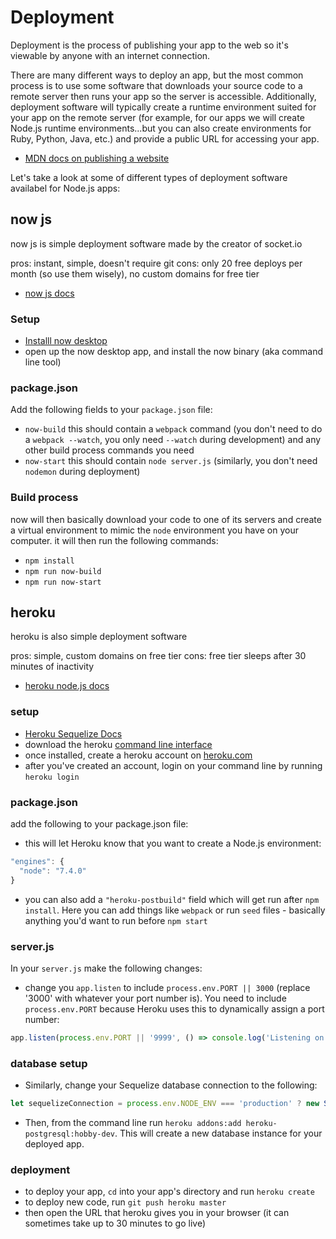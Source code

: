 # Deployment
Deployment is the process of publishing your app to the web so it's  viewable by anyone with an internet connection.

There are many different ways to deploy an app, but the most common process is to use some software that downloads your source code to a remote server then runs your app so the server is accessible. Additionally, deployment software will typically create a runtime environment suited for your app on the remote server (for example, for our apps we will create Node.js runtime environments...but you can also create environments for Ruby, Python, Java, etc.) and provide a public URL for accessing your app.

- [MDN docs on publishing a website](https://developer.mozilla.org/en-US/docs/Learn/Getting_started_with_the_web/Publishing_your_website)

Let's take a look at some of different types of deployment software availabel for Node.js apps:

## now js
now js is simple deployment software made by the creator of socket.io

pros: instant, simple, doesn't require git
cons: only 20 free deploys per month (so use them wisely), no custom domains for free tier

- [now js docs](https://zeit.co/now#)

### Setup
- [Installl now desktop](https://zeit.co/desktop#)
- open up the now desktop app, and install the now binary (aka command line tool)

### package.json
Add the following fields to your `package.json` file:
- `now-build` this should contain a `webpack` command (you don't need to do a `webpack --watch`, you only need `--watch` during development) and any other build process commands you need
- `now-start` this should contain `node server.js` (similarly, you don't need `nodemon` during deployment)

### Build process
now will then basically download your code to one of its servers and create a virtual environment to mimic the `node` environment you have on your computer. it will then run the following commands:
- `npm install`
- `npm run now-build`
- `npm run now-start`

## heroku
heroku is also simple deployment software

pros: simple, custom domains on free tier
cons: free tier sleeps after 30 minutes of inactivity

- [heroku node.js docs](https://devcenter.heroku.com/categories/nodejs)

### setup
- [Heroku Sequelize Docs](http://docs.sequelizejs.com/en/1.7.0/articles/heroku/)
- download the heroku [command line interface](https://devcenter.heroku.com/articles/getting-started-with-nodejs#set-up)
- once installed, create a heroku account on [heroku.com](https://www.heroku.com/home)
- after you've created an account, login on your command line by running `heroku login`

### package.json
add the following to your package.json file:
- this will let Heroku know that you want to create a Node.js environment:
```js
"engines": {
  "node": "7.4.0"
}
```
- you can also add a `"heroku-postbuild"` field which will get run after `npm install`. Here you can add things like `webpack` or run `seed` files - basically anything you'd want to run before `npm start`


### server.js
In your `server.js` make the following changes:
- change you `app.listen` to include `process.env.PORT || 3000` (replace '3000' with whatever your port number is). You need to include `process.env.PORT` because Heroku uses this to dynamically assign a port number:
```js
app.listen(process.env.PORT || '9999', () => console.log('Listening on port 9999'));
```

### database setup
- Similarly, change your Sequelize database connection to the following:
```js
let sequelizeConnection = process.env.NODE_ENV === 'production' ? new Sequelize(process.env.DATABASE_URL) : new Sequelize('postgres://natemaddrey@localhost:5432/music-db');
```
- Then, from the command line run `heroku addons:add heroku-postgresql:hobby-dev`. This will create a new database instance for your deployed app.

### deployment
- to deploy your app, `cd` into your app's directory and run `heroku create`
- to deploy new code, run `git push heroku master`
- then open the URL that heroku gives you in your browser (it can sometimes take up to 30 minutes to go live)
